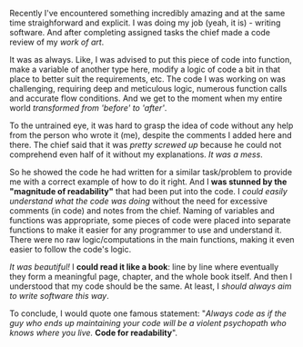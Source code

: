 Recently I've encountered something incredibly amazing and at the same time straighforward and explicit. I was doing my job (yeah, it is) - writing software. And after completing assigned tasks the chief made a code review of my *work of art*.

It was as always. Like, I was advised to put this piece of code into function, make a variable of another type here, modify a logic of code a bit in that place to better suit the requirements, etc. The code I was working on was challenging, requiring deep and meticulous logic, numerous function calls and accurate flow conditions. And we get to the moment when my entire world *transformed from 'before' to 'after'*. 

To the untrained eye, it was hard to grasp the idea of code without any help from the person who wrote it (me), despite the comments I added here and there. The chief said that it was *pretty screwed up* because he could not comprehend even half of it without my explanations. *It was a mess*.

So he showed the code he had written for a similar task/problem to provide me with a correct example of how to do it right. And I **was stunned by the "magnitude of readability"** that had been put into the code. I *could easily understand what the code was doing* without the need for excessive comments (in code) and notes from the chief. Naming of variables and functions was appropriate, some pieces of code were placed into separate functions to make it easier for any programmer to use and understand it. There were no raw logic/computations in the main functions, making it even easier to follow the code's logic.

*It was beautiful!* I **could read it like a book**: line by line where eventually they form a meaningful page, chapter, and the whole book itself. And then I understood that my code should be the same. At least, I *should always aim to write software this way*. 

To conclude, I would quote one famous statement: "*Always code as if the guy who ends up maintaining your code will be a violent psychopath who knows where you live.* **Code for readability**".
